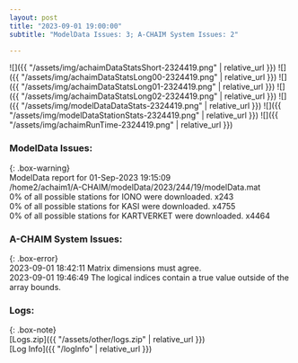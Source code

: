 ```yaml
---
layout: post
title: "2023-09-01 19:00:00"
subtitle: "ModelData Issues: 3; A-CHAIM System Issues: 2"

---
```


![]({{ "/assets/img/achaimDataStatsShort-2324419.png" | relative_url }})
![]({{ "/assets/img/achaimDataStatsLong00-2324419.png" | relative_url }})
![]({{ "/assets/img/achaimDataStatsLong01-2324419.png" | relative_url }})
![]({{ "/assets/img/achaimDataStatsLong02-2324419.png" | relative_url }})
![]({{ "/assets/img/modelDataDataStats-2324419.png" | relative_url }})
![]({{ "/assets/img/modelDataStationStats-2324419.png" | relative_url }})
![]({{ "/assets/img/achaimRunTime-2324419.png" | relative_url }})


### ModelData Issues:  
  
{: .box-warning}  
 ModelData report for 01-Sep-2023 19:15:09   
 /home2/achaim1/A-CHAIM/modelData/2023/244/19/modelData.mat   
 0% of all possible stations for IONO were downloaded. x243   
 0% of all possible stations for KASI were downloaded. x4755   
 0% of all possible stations for KARTVERKET were downloaded. x4464   
  
### A-CHAIM System Issues:  
  
{: .box-error}  
2023-09-01 18:42:11 Matrix dimensions must agree.  
2023-09-01 19:46:49 The logical indices contain a true value outside of the array bounds.  

### Logs:  
  
{: .box-note}  
[Logs.zip]({{ "/assets/other/logs.zip" | relative_url }})  
[Log Info]({{ "/logInfo" | relative_url }})  
